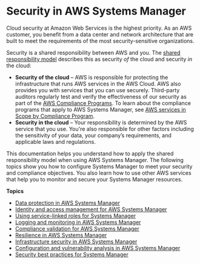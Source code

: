 # Security in AWS Systems Manager<a name="security"></a>

Cloud security at Amazon Web Services is the highest priority\. As an AWS customer, you benefit from a data center and network architecture that are built to meet the requirements of the most security\-sensitive organizations\.

Security is a shared responsibility between AWS and you\. The [shared responsibility model](http://aws.amazon.com/compliance/shared-responsibility-model/) describes this as security *of* the cloud and security *in* the cloud:
+ **Security of the cloud** – AWS is responsible for protecting the infrastructure that runs AWS services in the AWS Cloud\. AWS also provides you with services that you can use securely\. Third\-party auditors regularly test and verify the effectiveness of our security as part of the [AWS Compliance Programs](http://aws.amazon.com/compliance/programs/)\. To learn about the compliance programs that apply to AWS Systems Manager, see [AWS services in Scope by Compliance Program](http://aws.amazon.com/compliance/services-in-scope/)\.
+ **Security in the cloud** – Your responsibility is determined by the AWS service that you use\. You're also responsible for other factors including the sensitivity of your data, your company’s requirements, and applicable laws and regulations\. 

This documentation helps you understand how to apply the shared responsibility model when using AWS Systems Manager\. The following topics show you how to configure Systems Manager to meet your security and compliance objectives\. You also learn how to use other AWS services that help you to monitor and secure your Systems Manager resources\. 

**Topics**
+ [Data protection in AWS Systems Manager](data-protection.md)
+ [Identity and access management for AWS Systems Manager](security-iam.md)
+ [Using service\-linked roles for Systems Manager](using-service-linked-roles.md)
+ [Logging and monitoring in AWS Systems Manager](logging-and-monitoring.md)
+ [Compliance validation for AWS Systems Manager](security-compliance.md)
+ [Resilience in AWS Systems Manager](disaster-recovery-resiliency.md)
+ [Infrastructure security in AWS Systems Manager](infrastructure-security.md)
+ [Configuration and vulnerability analysis in AWS Systems Manager](vulnerability-analysis-and-management.md)
+ [Security best practices for Systems Manager](security-best-practices.md)